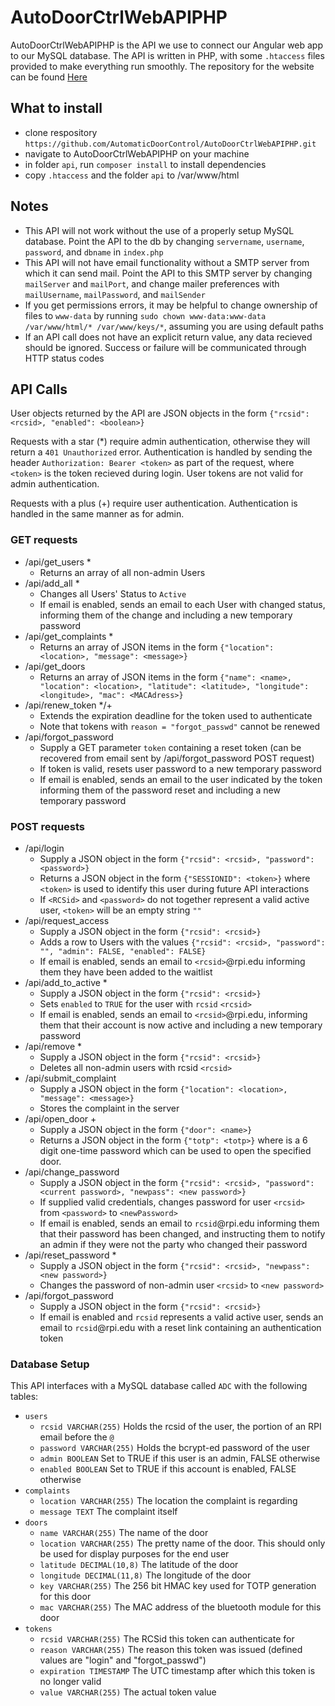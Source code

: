 # AutoDoorCtrlWebAPIPHP
AutoDoorCtrlWebAPIPHP is the API we use to connect our Angular web app to our MySQL database. The API is written in PHP, with some `.htaccess` files provided to make everything run smoothly. The repository for the website can be found [Here](https://github.com/AutomaticDoorControl/AutoDoorCtrlWeb)

## What to install
  * clone respository `https://github.com/AutomaticDoorControl/AutoDoorCtrlWebAPIPHP.git`
  * navigate to AutoDoorCtrlWebAPIPHP on your machine
  * in folder `api`, run `composer install` to install dependencies
  * copy `.htaccess` and the folder `api` to /var/www/html
## Notes  
  * This API will not work without the use of a properly setup MySQL database. Point the API to the db by changing `servername`, `username`, `password`, and `dbname` in `index.php`
  * This API will not have email functionality without a SMTP server from which it can send mail. Point the API to this SMTP server by changing `mailServer` and `mailPort`, and change mailer preferences with `mailUsername`, `mailPassword`, and `mailSender`
  * If you get permissions errors, it may be helpful to change ownership of files to `www-data` by running `sudo chown www-data:www-data /var/www/html/* /var/www/keys/*`, assuming you are using default paths
  * If an API call does not have an explicit return value, any data recieved should be ignored. Success or failure will be communicated through HTTP status codes

## API Calls
User objects returned by the API  are JSON objects in the form `{"rcsid": <rcsid>, "enabled": <boolean>}`

Requests with a star (\*) require admin authentication, otherwise they will return a `401 Unauthorized` error. Authentication is handled by sending the header `Authorization: Bearer <token>` as part of the request, where `<token>` is the token recieved during login. User tokens are not valid for admin authentication.

Requests with a plus (+) require user authentication. Authentication is handled in the same manner as for admin. 

### GET requests
* /api/get_users \*
    * Returns an array of all non-admin Users
* /api/add_all \*
    * Changes all Users' Status to `Active`
    * If email is enabled, sends an email to each User with changed status, informing them of the change and including a new temporary password
* /api/get_complaints \*
    * Returns an array of JSON items in the form `{"location": <location>, "message": <message>}`
* /api/get_doors
    * Returns an array of JSON items in the form `{"name": <name>, "location": <location>, "latitude": <latitude>, "longitude": <longitude>, "mac": <MACAdress>}`
* /api/renew_token \*/+
    * Extends the expiration deadline for the token used to authenticate
    * Note that tokens with `reason = "forgot_passwd"` cannot be renewed
* /api/forgot_password
    * Supply a GET parameter `token` containing a reset token (can be recovered from email sent by /api/forgot_password POST request)
    * If token is valid, resets user password to a new temporary password
    * If email is enabled, sends an email to the user indicated by the token informing them of the password reset and including a new temporary password

### POST requests
* /api/login
    * Supply a JSON object in the form `{"rcsid": <rcsid>, "password": <password>}`
    * Returns a JSON object in the form `{"SESSIONID": <token>}` where `<token>` is used to identify this user during future API interactions
    * If `<RCSid>` and `<password>` do not together represent a valid active user, `<token>` will be an empty string `""`
* /api/request_access
    * Supply a JSON object in the form `{"rcsid": <rcsid>}`
    * Adds a row to Users with the values `{"rcsid": <rcsid>, "password": "", "admin": FALSE, "enabled": FALSE}`
    * If email is enabled, sends an email to `<rcsid>`@rpi.edu informing them they have been added to the waitlist
* /api/add_to_active \*
    * Supply a JSON object in the form `{"rcsid": <rcsid>}`
    * Sets `enabled` to `TRUE` for the user with `rcsid` `<rcsid>`
    * If email is enabled, sends an email to `<rcsid>`@rpi.edu, informing them that their account is now active and including a new temporary password
* /api/remove \*
    * Supply a JSON object in the form `{"rcsid": <rcsid>}`
    * Deletes all non-admin users with rcsid `<rcsid>`
* /api/submit_complaint
    * Supply a JSON object in the form `{"location": <location>, "message": <message>}`
    * Stores the complaint in the server
* /api/open_door +
    * Supply a JSON object in the form `{"door": <name>}`
    * Returns a JSON object in the form `{"totp": <totp>}` where <totp> is a 6 digit one-time password which can be used to open the specified door.
 * /api/change_password
    * Supply a JSON object in the form `{"rcsid": <rcsid>, "password": <current password>, "newpass": <new password>}`
    * If supplied valid credentials, changes password for user `<rcsid>` from `<password>` to `<newPassword>`
    * If email is enabled, sends an email to `rcsid`@rpi.edu informing them that their password has been changed, and instructing them to notify an admin if they were not the party who changed their password
* /api/reset_password *
    * Supply a JSON object in the form `{"rcsid": <rcsid>, "newpass": <new password>}`
    * Changes the password of non-admin user `<rcsid>` to `<new password>`
* /api/forgot_password
    * Supply a JSON object in the form `{"rcsid": <rcsid>}`
    * If email is enabled and `rcsid` represents a valid active user, sends an email to `rcsid`@rpi.edu with a reset link containing an authentication token

### Database Setup
This API interfaces with a MySQL database called `ADC` with the following tables:
* `users`
    * `rcsid VARCHAR(255)` Holds the rcsid of the user, the portion of an RPI email before the `@`
    * `password VARCHAR(255)` Holds the bcrypt-ed password of the user
    * `admin BOOLEAN` Set to TRUE if this user is an admin, FALSE otherwise
    * `enabled BOOLEAN` Set to TRUE if this account is enabled, FALSE otherwise
* `complaints`
    * `location VARCHAR(255)` The location the complaint is regarding
    * `message TEXT` The complaint itself
* `doors`
    * `name VARCHAR(255)` The name of the door
    * `location VARCHAR(255)` The pretty name of the door. This should only be used for display purposes for the end user
    * `latitude DECIMAL(10,8)` The latitude of the door
    * `longitude DECIMAL(11,8)` The longitude of the door
    * `key VARCHAR(255)` The 256 bit HMAC key used for TOTP generation for this door
    * `mac VARCHAR(255)` The MAC address of the bluetooth module for this door
* `tokens`
    * `rcsid VARCHAR(255)` The RCSid this token can authenticate for
    * `reason VARCHAR(255)` The reason this token was issued (defined values are "login" and "forgot_passwd")
    * `expiration TIMESTAMP` The UTC timestamp after which this token is no longer valid
    * `value VARCHAR(255)` The actual token value
